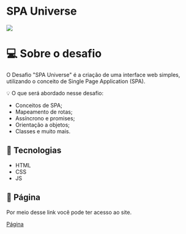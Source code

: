 <h1>SPA Universe</h1>

<img src="https://github.com/frank-cardoso/SPA-Universe/assets/114771200/2b7364dc-4a4a-4975-b53c-c1a1a4b3a6cd">


# 💻 Sobre o desafio

O Desafio "SPA Universe" é a criação de uma interface web simples, utilizando o conceito de Single Page Application (SPA).

<aside>
💡 O que será abordado nesse desafio:

- Conceitos de SPA;
- Mapeamento de rotas;
- Assíncrono e promises;
- Orientação a objetos;
- Classes e muito mais.

<h2>🚀 Tecnologias</h2>
<ul>
  <li>HTML</li>
  <li>CSS</li>
  <li>JS</li>
</ul>

<h2>🔗 Página</h2>
<p>Por meio desse link você pode ter acesso ao site.</p>
<a href="https://spa-universe-ten-rho.vercel.app/" target="_blank">Página</a>

</aside>

